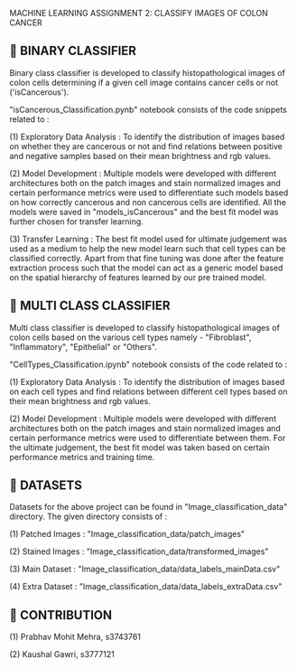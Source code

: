 MACHINE LEARNING ASSIGNMENT 2: CLASSIFY IMAGES OF COLON CANCER

## :pencil: BINARY CLASSIFIER

Binary class classifier is developed to classify histopathological images of colon cells determining if a given cell image contains cancer cells or not ('isCancerous'). 

"isCancerous_Classification.pynb" notebook consists of the code snippets related to :

(1) Exploratory Data Analysis : To identify the distribution of images based on whether they are cancerous or not and find relations between positive and negative samples based on their mean brightness and rgb values.

(2) Model Development : Multiple models were developed with different architectures both on the patch images and stain normalized images and certain performance metrics were used to differentiate such models based on how correctly cancerous and non cancerous cells are identified. All the models were saved in "models_isCancerous" and the best fit model was further chosen for transfer learning.

(3) Transfer Learning : The best fit model used for ultimate judgement was used as a medium to help the new model learn such that cell types can be classified correctly. Apart from that fine tuning was done after the feature extraction process such that the model can act as a generic model based on the spatial hierarchy of features learned by our pre trained model.


## :pencil: MULTI CLASS CLASSIFIER

Multi class classifier is developed to classify histopathological images of colon cells based on the various cell types namely - "Fibroblast", "Inflammatory", "Epithelial" or "Others".

"CellTypes_Classification.ipynb" notebook consists of the code related to :

(1) Exploratory Data Analysis : To identify the distribution of images based on each cell types and find relations between different cell types based on their mean brightness and rgb values.

(2) Model Development : Multiple models were developed with different architectures both on the patch images and stain normalized images and certain performance metrics were used to differentiate between them. For the ultimate judgement, the best fit model was taken based on certain performance metrics and training time.


## :pencil: DATASETS

Datasets for the above project can be found in "Image_classification_data" directory. The given directory consists of :

(1) Patched Images : "Image_classification_data/patch_images"

(2) Stained Images : "Image_classification_data/transformed_images"

(3) Main Dataset : "Image_classification_data/data_labels_mainData.csv"

(4) Extra Dataset : "Image_classification_data/data_labels_extraData.csv"


## :pencil: CONTRIBUTION

(1) Prabhav Mohit Mehra, s3743761

(2) Kaushal Gawri, s3777121
